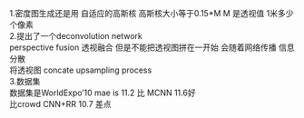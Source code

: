 1.密度图生成还是用 自适应的高斯核  高斯核大小等于0.15*M  M 是透视值 1米多少个像素  
2.提出了一个deconvolution network  
  perspective fusion 透视融合  但是不能把透视图拼在一开始 会随着网络传播 信息分散  
  将透视图 concate upsampling process  
3.数据集  
   数据集是WorldExpo’10  mae is 11.2 比 MCNN 11.6好  
   比crowd CNN+RR 10.7 差点
